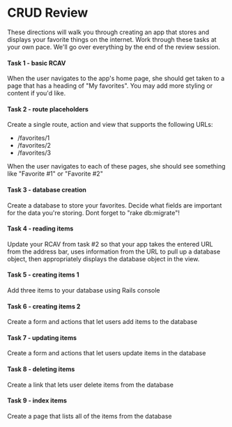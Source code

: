 # CRUD Review

These directions will walk you through creating an app that stores and displays your favorite things on the internet. Work through these tasks at your own pace. We'll go over everything by the end of the review session.

#### Task 1 - basic RCAV

When the user navigates to the app's home page, she should get taken to a page that has a heading of "My favorites". You may add more styling or content if you'd like.

#### Task 2 - route placeholders

Create a single route, action and view that supports the following URLs:

- /favorites/1
- /favorites/2
- /favorites/3

When the user navigates to each of these pages, she should see something like "Favorite #1" or "Favorite #2"

#### Task 3 - database creation

Create a database to store your favorites. Decide what fields are important for the data you're storing. Dont forget to "rake db:migrate"!

#### Task 4 - reading items

Update your RCAV from task #2 so that your app takes the entered URL from the address bar, uses information from the URL to pull up a database object, then appropriately displays the database object in the view.

#### Task 5 - creating items 1

Add three items to your database using Rails console

#### Task 6 - creating items 2

Create a form and actions that let users add items to the database

#### Task 7 - updating items

Create a form and actions that let users update items in the database

#### Task 8 - deleting items

Create a link that lets user delete items from the database

#### Task 9 - index items

Create a page that lists all of the items from the database
